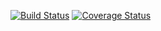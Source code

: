 [![Build Status](https://travis-ci.org/ganxunzou/MyKarma.svg?branch=master)](https://travis-ci.org/ganxunzou/MyKarma.svg?branch=master)
[![Coverage Status](https://coveralls.io/repos/github/ganxunzou/MyKarma/badge.svg?branch=master)](https://coveralls.io/github/ganxunzou/MyKarma?branch=master)